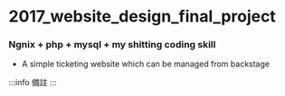 # 2017_website_design_final_project

### Ngnix + php + mysql + my shitting coding skill

- A simple ticketing website which can be managed from backstage

:::info
備註
:::
